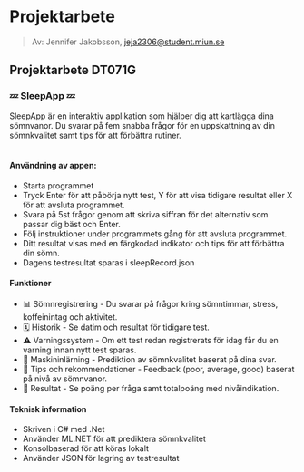 # Projektarbete
> Av: Jennifer Jakobsson, jeja2306@student.miun.se

## Projektarbete DT071G

### 💤 SleepApp 💤
SleepApp är en interaktiv applikation som hjälper dig att kartlägga dina sömnvanor. Du svarar på fem snabba frågor för en uppskattning av din sömnkvalitet samt tips för att förbättra rutiner.
<br>
<br>

#### Användning av appen:
- Starta programmet
- Tryck Enter för att påbörja nytt test, Y för att visa tidigare resultat eller X för att avsluta programmet.
- Svara på 5st frågor genom att skriva siffran för det alternativ som passar dig bäst och Enter.
- Följ instruktioner under programmets gång för att avsluta programmet.
- Ditt resultat visas med en färgkodad indikator och tips för att förbättra din sömn.
- Dagens testresultat sparas i sleepRecord.json

#### Funktioner
- 📊 Sömnregistrering - Du svarar på frågor kring sömntimmar, stress, koffeinintag och aktivitet.
- 🗓️ Historik - Se datim och resultat för tidigare test.
- ⚠️ Varningssystem - Om ett test redan registrerats för idag får du en varning innan nytt test sparas.
- 🤖 Maskininlärning - Prediktion av sömnkvalitet baserat på dina svar.
- 🌙 Tips och rekommendationer - Feedback (poor, average, good) baserat på nivå av sömnvanor.
- 📝 Resultat - Se poäng per fråga samt totalpoäng med nivåindikation.

#### Teknisk information
- Skriven i C# med .Net
- Använder ML.NET för att prediktera sömnkvalitet
- Konsolbaserad för att köras lokalt
- Använder JSON för lagring av testresultat